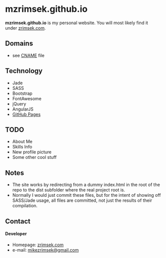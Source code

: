 mzrimsek.github.io
======
**mzrimsek.github.io** is my personal website. You will most likely find it under [zrimsek.com](http://zrimsek.com).

## Domains
* see [CNAME](https://github.com/mzrimsek/mzrimsek.github.io/blob/master/CNAME) file

## Technology
* Jade
* SASS
* Bootstrap
* FontAwesome
* jQuery
* AngularJS
* [GitHub Pages](http://pages.github.com/)

## TODO
* About Me
* Skills Info
* New profile picture
* Some other cool stuff

## Notes
* The site works by redirecting from a dummy index.html in the root of the repo to the dist subfolder where the real project root is.
* Normally I would just commit these files, but for the intent of showing off SASS/Jade usage, all files are committed, not just the results of their compilation.

## Contact
#### Developer
* Homepage: [zrimsek.com](http://zrimsek.com)
* e-mail: [mikezrimsek@gmail.com](mailto:mikezrimsek@gmail.com)
